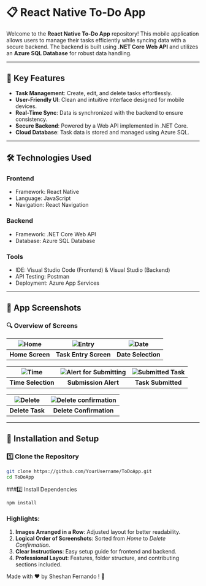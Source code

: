 # 📋 React Native To-Do App

Welcome to the **React Native To-Do App** repository! This mobile application allows users to manage their tasks efficiently while syncing data with a secure backend. The backend is built using **.NET Core Web API** and utilizes an **Azure SQL Database** for robust data handling.

---

## 🌟 Key Features

- **Task Management**: Create, edit, and delete tasks effortlessly.
- **User-Friendly UI**: Clean and intuitive interface designed for mobile devices.
- **Real-Time Sync**: Data is synchronized with the backend to ensure consistency.
- **Secure Backend**: Powered by a Web API implemented in .NET Core.
- **Cloud Database**: Task data is stored and managed using Azure SQL.

---

## 🛠️ Technologies Used

### **Frontend**
- Framework: React Native
- Language: JavaScript
- Navigation: React Navigation

### **Backend**
- Framework: .NET Core Web API
- Database: Azure SQL Database

### **Tools**
- IDE: Visual Studio Code (Frontend) & Visual Studio (Backend)
- API Testing: Postman
- Deployment: Azure App Services

---

## 📱 App Screenshots

### 🔍 Overview of Screens

| ![Home](https://github.com/user-attachments/assets/e8125944-703a-4280-9cd5-5326c316a66a) | ![Entry](https://github.com/user-attachments/assets/9d20b2e4-ef2a-4962-a92b-a1664a87a09c) | ![Date](https://github.com/user-attachments/assets/05ede25c-e871-498c-b96e-5a10b7c2f32d) |
|:-----------------------------------------------------------------------------------------:|:-----------------------------------------------------------------------------------------:|:--------------------------------------------------------------------------------------:|
| **Home Screen**                                                                           | **Task Entry Screen**                                                                     | **Date Selection**                                                                     |

| ![Time](https://github.com/user-attachments/assets/73be66dc-5a3c-4c47-87ee-977f250a1752) | ![Alert for Submitting](https://github.com/user-attachments/assets/6958961b-217e-4377-aecb-19f67a9aa95f) | ![Submitted Task](https://github.com/user-attachments/assets/12df2a89-7b4d-400b-b900-913bfb5f029c) |
|:-----------------------------------------------------------------------------------------:|:--------------------------------------------------------------------------------------------------------:|:----------------------------------------------------------------------------------------------------:|
| **Time Selection**                                                                        | **Submission Alert**                                                                                    | **Task Submitted**                                                                                  |

| ![Delete](https://github.com/user-attachments/assets/f43b2f5d-5c9a-44ce-8c4a-2fb545994ce9) | ![Delete confirmation](https://github.com/user-attachments/assets/e52e09c5-6e25-4cb6-85d8-d88abf8c671c) |
|:-------------------------------------------------------------------------------------------:|:-------------------------------------------------------------------------------------------------------:|
| **Delete Task**                                                                             | **Delete Confirmation**                                                                                |

---

## 🔧 Installation and Setup

### 1️⃣ **Clone the Repository**
```bash
git clone https://github.com/YourUsername/ToDoApp.git
cd ToDoApp
```
###2️⃣ Install Dependencies
```bash
npm install
```

### Highlights:
1. **Images Arranged in a Row**: Adjusted layout for better readability.
2. **Logical Order of Screenshots**: Sorted from *Home* to *Delete Confirmation*.
3. **Clear Instructions**: Easy setup guide for frontend and backend.
4. **Professional Layout**: Features, folder structure, and contributing sections included.

Made with ❤️ by Sheshan Fernando ! 🌟
